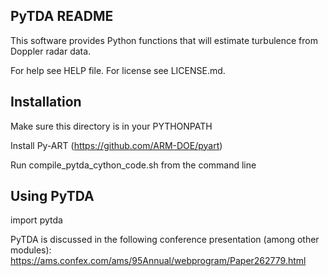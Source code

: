 PyTDA README
------------

This software provides Python functions that will estimate turbulence from
Doppler radar data.

For help see HELP file. For license see LICENSE.md.


Installation
------------

Make sure this directory is in your PYTHONPATH

Install Py-ART (https://github.com/ARM-DOE/pyart)

Run compile_pytda_cython_code.sh from the command line


Using PyTDA
-----------
import pytda

PyTDA is discussed in the following conference presentation (among other modules):
https://ams.confex.com/ams/95Annual/webprogram/Paper262779.html

